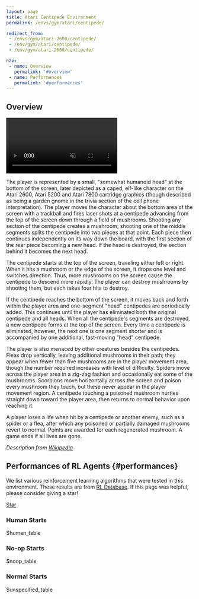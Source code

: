 ```yaml
---
layout: page
title: Atari Centipede Environment
permalink: /envs/gym/atari/centipede/

redirect_from:
 - /envs/gym/atari-2600/centipede/
 - /env/gym/atari/centipede/
 - /env/gym/atari-2600/centipede/

nav:
 - name: Overview
   permalink: '#overview'
 - name: Performances
   permalink: '#performances'
---
```



## Overview

<video autoplay muted loop controls>
  <source src="{{ 'assets/_pages/envs/gym/atari/centipede.mp4' | absolute_url }}" type="video/mp4">
</video>

The player is represented by a small, "somewhat humanoid head" at the bottom of the screen, later depicted as a caped, elf-like character on the Atari 2600, Atari 5200 and Atari 7800 cartridge graphics (though described as being a garden gnome in the trivia section of the cell phone interpretation). The player moves the character about the bottom area of the screen with a trackball and fires laser shots at a centipede advancing from the top of the screen down through a field of mushrooms. Shooting any section of the centipede creates a mushroom; shooting one of the middle segments splits the centipede into two pieces at that point. Each piece then continues independently on its way down the board, with the first section of the rear piece becoming a new head. If the head is destroyed, the section behind it becomes the next head.

The centipede starts at the top of the screen, traveling either left or right. When it hits a mushroom or the edge of the screen, it drops one level and switches direction. Thus, more mushrooms on the screen cause the centipede to descend more rapidly. The player can destroy mushrooms by shooting them, but each takes four hits to destroy.

If the centipede reaches the bottom of the screen, it moves back and forth within the player area and one-segment "head" centipedes are periodically added. This continues until the player has eliminated both the original centipede and all heads. When all the centipede's segments are destroyed, a new centipede forms at the top of the screen. Every time a centipede is eliminated, however, the next one is one segment shorter and is accompanied by one additional, fast-moving "head" centipede.

The player is also menaced by other creatures besides the centipedes. Fleas drop vertically, leaving additional mushrooms in their path; they appear when fewer than five mushrooms are in the player movement area, though the number required increases with level of difficulty. Spiders move across the player area in a zig-zag fashion and occasionally eat some of the mushrooms. Scorpions move horizontally across the screen and poison every mushroom they touch, but these never appear in the player movement region. A centipede touching a poisoned mushroom hurtles straight down toward the player area, then returns to normal behavior upon reaching it.

A player loses a life when hit by a centipede or another enemy, such as a spider or a flea, after which any poisoned or partially damaged mushrooms revert to normal. Points are awarded for each regenerated mushroom. A game ends if all lives are gone.

*Description from [Wikipedia](https://en.wikipedia.org/wiki/Centipede_%28video_game%29)*


## Performances of RL Agents {#performances}

We list various reinforcement learning algorithms that were tested in this environment. These results are from [RL Database](https://github.com/seungjaeryanlee/rldb). If this page was helpful, please consider giving a star!

<!-- Place this tag where you want the button to render. -->
<a class="github-button" href="https://github.com/seungjaeryanlee/rldb" data-icon="octicon-star" data-size="large" data-show-count="true" aria-label="Star seungjaeryanlee/rldb on GitHub">Star</a>
<!-- Place this tag in your head or just before your close body tag. -->
<script async defer src="https://buttons.github.io/buttons.js"></script>

### Human Starts

$human_table

### No-op Starts

$noop_table

### Normal Starts

$unspecified_table
